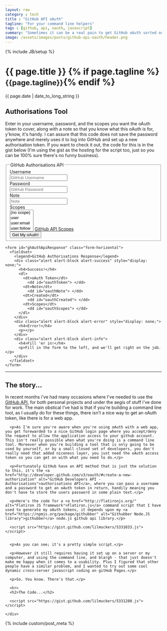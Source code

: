 ```yaml
---
layout: raw
category : tech
title : "GitHub API oAuth"
tagline: "For your command line helpers"
tags : [github, api, oauth, javascript]
summary: "Sometimes it can be a real pain to get GitHub oAuth sorted out"
image: /assets/images/posts/github-api-oauth/header.png
---
```

{% include JB/setup %}

<div class="page-header">
  <h1>{{ page.title }} {% if page.tagline %}<small>{{page.tagline}}</small>{% endif %}</h1>
</div>

<div class="row-fluid post-full">
  <div class="span12">
    <div class="date">
      <span>{{ page.date | date_to_long_string }}</span>
    </div>
  </div>

  <div class="span12">
    <div class="content">
      <h2>Authorisations Tool</h2>
      <p>Enter in your username, password, and the scopes you want the oAuth token to cover, along with a note so that you know what this oAuth is for, y'know, it's handy. I can assure that this code does not save the password anywhere and merely uses it to log into GitHub and set up a new authorisation token. If you want to check it out, the code for this is in the gist below (I'm using the gist as the hosting for the script too, just so you can be 100% sure there's no funny business).</p>
    </div>
  </div>

  <div class="span6">
    <form id="ghAuthApi" class="form-horizontal">
      <fieldset>
        <legend>GitHub Authorisations API</legend>
        <div class="control-group">
          <label class="control-label" for="inputUsername">Username</label>
          <div class="controls">
            <input name="username" type="text" id="inputUsername" class="input-medium" placeholder="GitHub Username" />
          </div>
        </div>
        <div class="control-group">
          <label class="control-label" for="inputPassword">Password</label>
          <div class="controls">
            <input name="password" type="password" id="inputPassword" class="input-medium" placeholder="GitHub Password" />
          </div>
        </div>
        <div class="control-group">
          <label class="control-label" for="inputNote">Note</label>
          <div class="controls">
            <input name="note" type="text" id="inputNote" class="input-medium" placeholder="Note" />
          </div>
        </div>
        <div class="control-group">
          <label class="control-label" for="selectScopes">Scopes</label>
          <div class="controls">      
            <select name="scopes" id="selectScopes" multiple="multiple" >
              <option value="">(no scope)</option>
              <option value="user">user</option>
              <option value="user:email">user:email</option>
              <option value="user:follow">user:follow</option>
              <option value="public_repo">public_repo</option>
              <option value="repo">repo</option>
              <option value="repo:status">repo:status</option>
              <option value="delete_repo">delete_repo</option>
              <option value="notifications">notifications</option>
              <option value="gist">gist</option>
            </select>
            <span class="help-block"><a href="http://developer.github.com/v3/oauth/#scopes" alt="GitHub API oAuth scopes">GitHub API Scopes</a></span>
          </div>
        </div>
        <div class="control-group">
          <div class="controls">      
            <button type="submit" class="btn">Get My oAuth!</button>
          </div>
        </div>
      </fieldset>
    </form>
  </div>
  <div class="span6">
    <script src="https://gist.github.com/lilmuckers/5331280/raw/oauth.js">   </script>
  
    <form id="ghAuthApiResponse" class="form-horizontal">
      <fieldset>
        <legend>GitHub Authorisations Response</legend>
        <div class="alert alert-block alert-success" style="display: none;">
          <h4>Success!</h4>
          <dl>
            <dt>oAuth Token</dt>
              <dd id="oauthToken"> </dd>
            <dt>Note</dt>
              <dd id="oauthNote"> </dd>
            <dt>Created</dt>
              <dd id="oauthCreated"> </dd>
            <dt>Scopes</dt>
              <dd id="oauthScopes"> </dd>
          </dl>
        </div>
        <div class="alert alert-block alert-error" style="display: none;">
          <h4>Error!</h4>
          <p></p>
        </div>
        <div class="alert alert-block alert-info">
          <h4>Fill 'er in!</h4>
          <p>Fill in the form to the left, and we'll get right on the job.</p>
        </div>
      </fieldset>
    </form>
  </div>
  <div class="span12">
    <div class="content">
      <hr>
      <h2>The story...</h2>
      <p>In recent months i've had many occasions where I've needed to use the <a href="http://developer.github.com" alt="GitHub Developers API">GitHub API</a>, for both personal projects and under the aegis of stuff i've done for work. The main obstical I've had is that if you're building a command line tool, as I usually do for these things, there isn't a nice way to get an oAuth token, like there is for a web app.</p>
  
      <p>As I'm sure you're aware when you're using oAuth with a web app, you get forewarded to a nice GitHub login page where you accept/deny the request to allow the application access to your github account. This isn't really possible when what you're doing is a command line tool. Moreover when you're building a tool that is only going to be used by yourself, or by a small closed set of developers, you don't really need that added niceness layer, you just need the oAuth access token so you can get on with what you need to do.</p>
  
      <p>Fortunately GitHub have an API method that is just the solution to this, it's the <a href="http://developer.github.com/v3/oauth/#create-a-new-authorization" alt="GitHub Developers API - Authorisations">authorisations API</a>, where you can pass a username and a password to get an oAuth token in return, handily meaning you don't have to store the users password in some plain text.</p>
  
      <p>Here's the code for a <a href="http://flatironjs.org/" alt="Flatiron JS framework">Flatiron.js</a> command script that I have used to generate my oAuth tokens, it depends upon my <a href="https://npmjs.org/package/githubber" alt="Githubber Node.JS library">githubber</a> node.js github api library.</p>
  
      <script src="https://gist.github.com/lilmuckers/5331033.js">   </script>
  
  
      <p>As you can see; it's a pretty simple script.</p>
  
      <p>However it still requires having it set up on a server or my computer, and using the command line, and blargh - that just doesn't make me happy when it comes to a usability. Plus I figured that other people have a similar problem, and I wanted to try out some cool dynamic cross-server javascript coding on gitHub Pages.</p>
  
      <p>So. You know. There's that.</p>
      
      <hr>
      <h2>The Code...</h2>
      
      <script src="https://gist.github.com/lilmuckers/5331280.js">    </script>
      
    </div>
  </div>
  
  {% include custom/post_meta %}
  
</div>